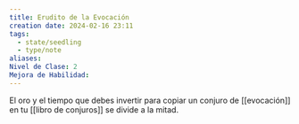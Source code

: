 ```yaml
---
title: Erudito de la Evocación
creation date: 2024-02-16 23:11
tags:
  - state/seedling
  - type/note
aliases: 
Nivel de Clase: 2
Mejora de Habilidad:
---
```

El oro y el tiempo que debes invertir para copiar un conjuro de [[evocación]] en tu [[libro de conjuros]] se
divide a la mitad.

